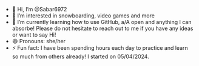 - 👋 Hi, I’m @Sabar6972
- 👀 I’m interested in snowboarding, video games and more
- 🌱 I’m currently learning how to use GitHub, a/A open and anything I can absorbe! Please do not hesitate to reach out to me if you have any ideas or want to say Hi!
- 😄 Pronouns: she/her
- ⚡ Fun fact: I have been spending hours each day to practice and learn so much from others already! I started on 05/04/2024.

<!---
Sabar6972/Sabar6972 is a ✨ special ✨ repository because its `README.md` (this file) appears on your GitHub profile.
You can click the Preview link to take a look at your changes.
--->
